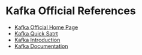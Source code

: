 # Kafka Official References
- [Kafka Official Home Page](http://kafka.apache.org/)
- [Kafka Quick Satrt](http://kafka.apache.org/quickstart)
- [Kafka Introduction](http://kafka.apache.org/intro)
- [Kafka Documentation](http://kafka.apache.org/documentation/)
